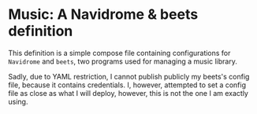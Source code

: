 # Music: A Navidrome & beets definition

This definition is a simple compose file containing configurations for `Navidrome` and `beets`, two programs used for managing a music library.

Sadly, due to YAML restriction, I cannot publish publicly my beets's config file, because it contains credentials.
I, however, attempted to set a config file as close as what I will deploy, however, this is not the one I am exactly using.
